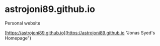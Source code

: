 # astrojoni89.github.io
Personal website

[https://astrojoni89.github.io](https://astrojoni89.github.io "Jonas Syed's Homepage")
